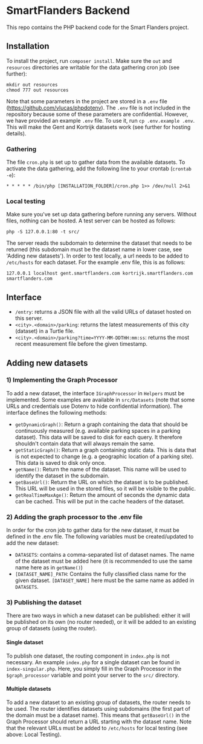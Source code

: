 # SmartFlanders Backend
This repo contains the PHP backend code for the Smart Flanders project.

## Installation
To install the project, run `composer install`.
Make sure the `out` and `resources` directories are writable for the data gathering cron job (see further):
```
mkdir out resources
chmod 777 out resources
```

Note that some parameters in the project are stored in a `.env` file (https://github.com/vlucas/phpdotenv).
The `.env` file is not included in the repository because some of these parameters are confidential. However,
we have provided an example `.env` file. To use it, run `cp .env.example .env`.
This will make the Gent and Kortrijk datasets work (see further for hosting details).
 
### Gathering
The file `cron.php` is set up to gather data from the available datasets. To activate the data gathering, add
the following line to your crontab (`crontab -e`):
```
* * * * * /bin/php [INSTALLATION_FOLDER]/cron.php 1>> /dev/null 2>&1
```
 
### Local testing
Make sure you've set up data gathering before running any servers. Without files, nothing can be hosted.
A test server can be hosted as follows:
```
php -S 127.0.0.1:80 -t src/
```
The server reads the subdomain to determine the dataset that needs to be returned (this subdomain must be the dataset
name in lower case, see 'Adding new datasets'). In order to test locally, a url needs to be added to `/etc/hosts` for
each dataset. For the example .env file, this is as follows:
```
127.0.0.1 localhost gent.smartflanders.com kortrijk.smartflanders.com smartflanders.com
```

## Interface
- `/entry`: returns a JSON file with all the valid URLs of dataset hosted on this server.
- `<city>.<domain>/parking`: returns the latest measurements of this city (dataset) in a Turtle file.
- `<city>.<domain>/parking?time=YYYY-MM-DDTHH:mm:ss`: returns the most recent measurement file before the given timestamp.


## Adding new datasets
### 1) Implementing the Graph Processor
To add a new dataset, the interface `IGraphProcessor` in `Helpers` must be implemented.
Some examples are available in `src/Datasets` (note that some URLs and credentials use Dotenv to
hide confidential information). The interface defines the following methods:

- `getDynamicGraph()`: Return a graph containing the data that should be continuously measured (e.g. available parking
spaces in a parking dataset). This data will be saved to disk for each query. It therefore shouldn't
contain data that will always remain the same.
- `getStaticGraph()`: Return a graph containing static data. This is data that is not expected to change (e.g. a geographic
location of a parking site). This data is saved to disk only once.
- `getName()`: Return the name of the dataset. This name will be used to identify the dataset in the subdomain.
- `getBaseUrl()`: Return the URL on which the dataset is to be published. This URL will be used in the stored files,
so it will be visible to the public.
- `getRealTimeMaxAge()`: Return the amount of seconds the dynamic data can be cached. This will be put in the cache
headers of the dataset.

### 2) Adding the graph processor to the .env file
In order for the cron job to gather data for the new dataset, it must be defined in the .env file.
The following variables must be created/updated to add the new dataset:
- `DATASETS`: contains a comma-separated list of dataset names. The name of the dataset must be added here (it is
recommended to use the same name here as in `getName()`)
- `[DATASET_NAME]_PATH`: Contains the fully classified class name for the given dataset. `[DATASET_NAME]` here must
be the same name as added in `DATASETS`.

### 3) Publishing the dataset
There are two ways in which a new dataset can be published: either it will be published on its own (no router needed),
or it will be added to an existing group of datasets (using the router).

#### Single dataset
To publish one dataset, the routing component in `index.php` is not necessary. An example `index.php`
for a single dataset can be found in `index-singular.php`. Here, you simply fill in the Graph Processor in the
`$graph_processor` variable and point your server to the `src/` directory.

#### Multiple datasets
To add a new dataset to an existing group of datasets, the router needs to be used.
The router identifies datasets using subdomains (the first part of the domain must be a dataset name).
This means that `getBaseUrl()` in the Graph Processor should return a URL starting with the dataset name.
Note that the relevant URLs must be added to `/etc/hosts` for local testing (see above: Local Testing).